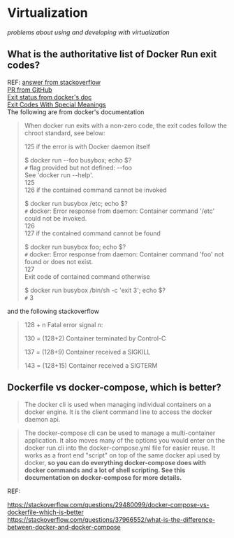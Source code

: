 # Virtualization
_problems about using and developing with virtualization_

## What is the authoritative list of Docker Run exit codes?
REF:
[answer from stackoverflow](https://stackoverflow.com/questions/31297616/what-is-the-authoritative-list-of-docker-run-exit-codes)  
[PR from GitHub](https://github.com/docker/docker/pull/14012)  
[Exit status from docker's doc](https://docs.docker.com/engine/reference/run/#exit-status)  
[Exit Codes With Special Meanings](http://tldp.org/LDP/abs/html/exitcodes.html)  
The following are from docker's documentation
> When docker run exits with a non-zero code, the exit codes follow the chroot standard, see below:  
> 
> 125 if the error is with Docker daemon itself
> 
> $ docker run --foo busybox; echo $?  
> `#` flag provided but not defined: --foo  
>   See 'docker run --help'.  
>   125  
> 126 if the contained command cannot be invoked  
> 
> $ docker run busybox /etc; echo $?    
> `#` docker: Error response from daemon: Container command '/etc' could not be invoked.  
>   126  
> 127 if the contained command cannot be found  
>   
> $  docker run busybox foo; echo $?    
> `#` docker: Error response from daemon: Container command 'foo' not found or does not exist.  
>   127  
> Exit code of contained command otherwise  
> 
> $ docker run busybox /bin/sh -c 'exit 3'; echo $?  
> `#` 3

and the following stackoverflow
> 128 + n Fatal error signal n:
> 
> 130 = (128+2) Container terminated by Control-C
> 
> 137 = (128+9) Container received a SIGKILL
> 
> 143 = (128+15) Container received a SIGTERM


## Dockerfile vs docker-compose, which is better?

>The docker cli is used when managing individual containers on a docker engine. It is the client command line to access the docker daemon api.

>The docker-compose cli can be used to manage a multi-container application. It also moves many of the options you would enter on the docker run cli into the docker-compose.yml file for easier reuse. It works as a front end "script" on top of the same docker api used by docker, **so you can do everything docker-compose does with docker commands and a lot of shell scripting. See this documentation on docker-compose for more details.**



REF:

https://stackoverflow.com/questions/29480099/docker-compose-vs-dockerfile-which-is-better
https://stackoverflow.com/questions/37966552/what-is-the-difference-between-docker-and-docker-compose

